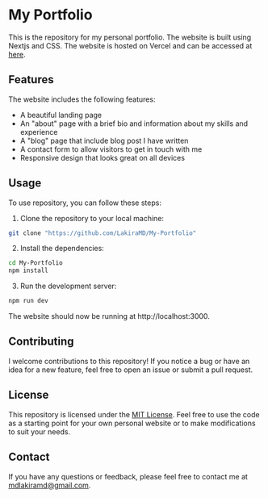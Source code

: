 # My Portfolio

This is the repository for my personal portfolio. The website is built using Nextjs and CSS. The website is hosted on Vercel and can be accessed at [here]("https://lakiramd.me").

## Features

The website includes the following features:

- A beautiful landing page
- An "about" page with a brief bio and information about my skills and experience
- A "blog" page that include blog post I have written
- A contact form to allow visitors to get in touch with me
- Responsive design that looks great on all devices

## Usage

To use repository, you can follow these steps:

1. Clone the repository to your local machine:

```bash
git clone "https://github.com/LakiraMD/My-Portfolio"
```
2. Install the dependencies:


```bash
cd My-Portfolio
npm install
```
3. Run the development server:

```bash
npm run dev
```
The website should now be running at http://localhost:3000.

## Contributing
I welcome contributions to this repository! If you notice a bug or have an idea for a new feature, feel free to open an issue or submit a pull request.

## License

This repository is licensed under the [MIT License](https://opensource.org/license/mit/). Feel free to use the code as a starting point for your own personal website or to make modifications to suit your needs.

## Contact

If you have any questions or feedback, please feel free to contact me at mdlakiramd@gmail.com.